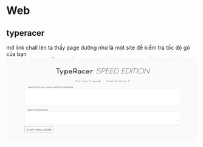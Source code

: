 # Web
## typeracer
mở link chall lên ta thấy page dường như là một site để kiểm tra tốc độ gõ của bạn
<img src="typeracer.png">
